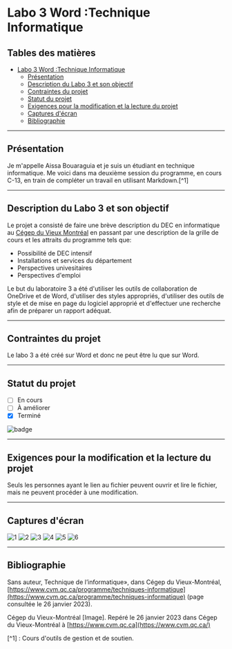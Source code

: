 # Labo 3 Word :Technique Informatique

## Tables des matières
- [Labo 3 Word :Technique Informatique](#labo-3-word--technique-informatique)
  * [Présentation](#pr-sentation)
  * [Description du Labo 3 et son objectif](#description-du-labo-3-et-son-objectif)
  * [Contraintes du projet](#contraintes-du-projet)
  * [Statut du projet](#statut-du-projet)
  * [Exigences pour la modification et la lecture du projet](#exigences-pour-la-modification-et-la-lecture-du-projet)
  * [Captures d'écran](#captures-d--cran)
  * [Bibliographie](#bibliographie)

---


## Présentation
Je m'appelle Aissa Bouaraguia et je suis un étudiant en technique informatique. Me voici dans ma deuxième session du programme, en cours C-13, en train de compléter un travail en utilisant Markdown.[^1]

---

## Description du Labo 3 et son objectif
Le projet a consisté de faire une brève description du DEC en informatique au [Cégep du Vieux Montréal](https://www.cvm.qc.ca/programme/techniques-informatique/) en passant par une description de la grille de cours et les attraits du programme tels que:

* Possibilité de DEC intensif
* Installations et services du département
* Perspectives univesitaires
* Perspectives d'emploi

Le but du laboratoire 3 a été d'utiliser les outils de collaboration de OneDrive et de Word, d'utiliser des styles appropriés, d'utiliser des outils de style et de mise en page du logiciel approprié et d'effectuer une recherche afin de préparer un rapport adéquat.

---

## Contraintes du projet
Le labo 3 a été créé sur Word et donc ne peut être lu que sur Word.

---

## Statut du projet

- [ ] En cours
- [ ] À améliorer
- [x] Terminé

![badge](https://img.shields.io/badge/Laboratoire%203-Termin%C3%A9-green)

---

## Exigences pour la modification et la lecture du projet
Seuls les personnes ayant le lien au fichier peuvent ouvrir et lire le fichier, mais ne peuvent procéder à une modification.

---

## Captures d'écran
![1](Capture.PNG)
![2](Capture.PNG1.PNG)
![3](Capture.PNG2.PNG)
![4](Capture.PNG3.PNG)
![5](Capture.PNG4.PNG)
![6](Capture.PNG5.PNG)

---

## Bibliographie
Sans auteur, Technique de l’informatique», dans Cégep du Vieux-Montréal, [https://www.cvm.qc.ca/programme/techniques-informatique](https://www.cvm.qc.ca/programme/techniques-informatique) (page consultée le 26 janvier 2023).

Cégep du Vieux-Montréal [Image]. Repéré le 26 janvier 2023 dans Cégep du Vieux-Montréal à [https://www.cvm.qc.ca](https://www.cvm.qc.ca/)



















[^1] : Cours d'outils de gestion et de soutien.